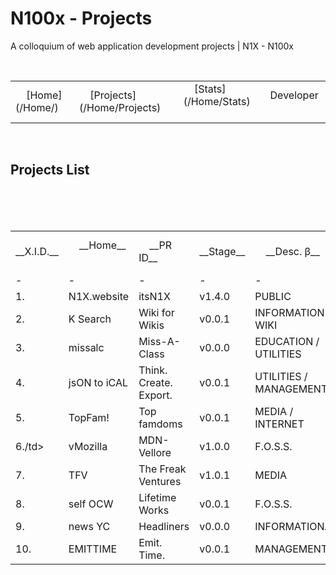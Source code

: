 # N100x - Projects
A colloquium of web application development projects | N1X - N100x

 <table>
 <tr>
     <td>
     [Home](/Home/)
     </td>
     <td>
     [Projects](/Home/Projects)
     </td>     
     <td>
     [Stats](/Home/Stats)
     </td> 
     <td>
     Developer
     </td>
</tr> 
</table> 

## Projects List
 <table>
  <tr>
     <td>
     __X.I.D.__
     </td>
     <td>
     __Home__
     </td>
     <td>
     __PR ID__
     </td>     
     <td>
     __Stage__
     </td> 
     <td>
     __Desc. β__
     </td> 
</tr>
     
<tr>
     <td>-
     </td>
     <td>-
     </td>
     <td>- 
     </td>     
     <td>-
     </td> 
     <td>-
     </td>
</tr> 
          
<tr>
     <td>1.</td>
     <td>N1X.website</td>
     <td>itsN1X</td>     
     <td>v1.4.0</td> 
     <td>PUBLIC</td>
</tr> 
<tr>
     <td>2.</td> 
     <td>K Search</td> 
     <td>Wiki for Wikis</td> 
     <td>v0.0.1</td>  
     <td>INFORMATION / WIKI</td> 
</tr>
     
<tr>
     <td>3.</td> 
     <td>missalc</td> 
     <td>Miss-A-Class</td> 
     <td>v0.0.0</td>
     <td>EDUCATION / UTILITIES</td> 
</tr>

<tr>
     <td>4.</td>
     <td>jsON to iCAL</td>
     <td>Think. Create. Export.</td>     
     <td>v0.0.1</td> 
     <td>UTILITIES / MANAGEMENT</td>
</tr> 

<tr>
     <td>5.</td> 
     <td>TopFam!</td> 
     <td>Top famdoms</td> 
     <td>v0.0.1</td>  
     <td>MEDIA / INTERNET</td> 
</tr>
     
<tr>
     <td>6./td> 
     <td>vMozilla</td> 
     <td>MDN-Vellore</td> 
     <td>v1.0.0</td>
     <td>F.O.S.S.</td> 
</tr>

<tr>
     <td>7.</td> 
     <td>TFV</td> 
     <td>The Freak Ventures</td> 
     <td>v1.0.1</td>  
     <td>MEDIA</td> 
</tr> <tr>
     <td>8.</td>
     <td>self OCW</td>
     <td>Lifetime Works</td>     
     <td>v0.0.1</td> 
     <td>F.O.S.S.</td>
</tr>      
<tr>
     <td>9.</td> 
     <td>news YC</td> 
     <td>Headliners</td> 
     <td>v0.0.0</td>
     <td>INFORMATIONAL</td> 
</tr>

<tr>
     <td>10.</td>
     <td>EMITTIME</td>
     <td>Emit. Time.</td>     
     <td>v0.0.1</td> 
     <td>MANAGEMENT</td>
</tr>
</table> 
